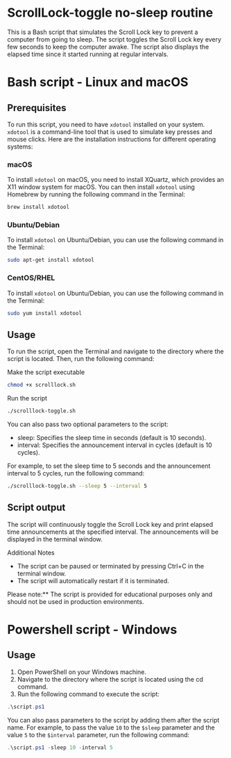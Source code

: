 # ScrollLock-toggle no-sleep routine

This is a Bash script that simulates the Scroll Lock key to prevent a computer from going to sleep. The script toggles the Scroll Lock key every few seconds to keep the computer awake. The script also displays the elapsed time since it started running at regular intervals.

# Bash script - Linux and macOS
## Prerequisites

To run this script, you need to have ```xdotool``` installed on your system. ```xdotool``` is a command-line tool that is used to simulate key presses and mouse clicks. Here are the installation instructions for different operating systems:

### macOS
To install ```xdotool``` on macOS, you need to install XQuartz, which provides an X11 window system for macOS. You can then install ```xdotool``` using Homebrew by running the following command in the Terminal:
```bash
brew install xdotool
```

### Ubuntu/Debian
To install ```xdotool``` on Ubuntu/Debian, you can use the following command in the Terminal:
```bash
sudo apt-get install xdotool

```

### CentOS/RHEL
To install ```xdotool``` on Ubuntu/Debian, you can use the following command in the Terminal:
```bash
sudo yum install xdotool

```

## Usage
To run the script, open the Terminal and navigate to the directory where the script is located. Then, run the following command:

Make the script executable
```bash
chmod +x scrolllock.sh
```
Run the script
```bash
./scrolllock-toggle.sh
```
You can also pass two optional parameters to the script:

- sleep: Specifies the sleep time in seconds (default is 10 seconds).
- interval: Specifies the announcement interval in cycles (default is 10 cycles).

For example, to set the sleep time to 5 seconds and the announcement interval to 5 cycles, run the following command:
```bash
./scrolllock-toggle.sh --sleep 5 --interval 5
```

## Script output
The script will continuously toggle the Scroll Lock key and print elapsed time announcements at the specified interval. The announcements will be displayed in the terminal window.

Additional Notes
- The script can be paused or terminated by pressing Ctrl+C in the terminal window.
- The script will automatically restart if it is terminated.

Please note:** The script is provided for educational purposes only and should not be used in production environments.

# Powershell script - Windows
## Usage
1. Open PowerShell on your Windows machine.
2. Navigate to the directory where the script is located using the cd command.
3. Run the following command to execute the script:
```powershell
.\script.ps1
```

You can also pass parameters to the script by adding them after the script name. For example, to pass the value ```10``` to the ```$sleep``` parameter and the value ```5``` to the ```$interval``` parameter, run the following command:
```powershell
.\script.ps1 -sleep 10 -interval 5
```